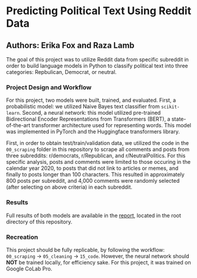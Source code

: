 # Predicting Political Text Using Reddit Data
## Authors: Erika Fox and Raza Lamb

The goal of this project was to utilize Reddit data from specific subreddit in order to build language models in Python to classify political text into three categories: Repbulican, Democrat, or neutral.

### Project Design and Workflow

For this project, two models were built, trained, and evaluated. First, a probabilistic model: we utilized Naive Bayes text classifier from `scikit-learn`. Second, a neural network: this model utilized pre-trained Bidirectional Encoder Representations from Transformers (BERT), a state-of-the-art transformer architecture used for representing words. This model was implemented in PyTorch and the Huggingface transformers library.

First, in order to obtain test/train/validation data, we utilized the code in the `00_scraping` folder in this repository to scrape all comments and posts from three subreddits: r/democrats, r/Republican, and r/NeutralPolitics. For this specific analysis, posts and comments were limited to those occuring in the calendar year 2020, to posts that did not link to articles or memes, and finally to posts longer than 100 characters. This resulted in approximately 800 posts per subreddit, and 4,000 comments were randomly selected (after selecting on above criteria) in each subreddit.

### Results

Full results of both models are available in the [report](https://github.com/razalamb1/political_speech/blob/main/NLP%20Final%20Project%20-%20Raza%20Lamb%20and%20Erika%20Fox%20.pdf), located in the root directory of this repository.

### Recreation

This project should be fully replicable, by following the workflow: `00_scraping` -> `05_cleaning` -> `15_code`. However, the neural network should **NOT** be trained locally, for efficiency sake. For this project, it was trained on Google CoLab Pro.




